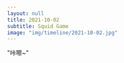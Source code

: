 ```yaml
---
layout: null
title: 2021-10-02
subtitle: Squid Game
image: "img/timeline/2021-10-02.jpg"
---
```

"咔嚓~"